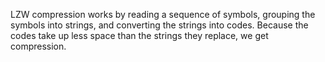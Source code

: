 LZW compression works by reading a sequence of symbols, grouping the symbols into strings, and converting the strings into codes. Because the codes take up less space than the strings they replace, we get compression.
